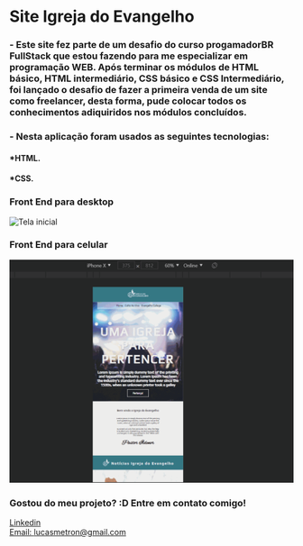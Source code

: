 # Site Igreja do Evangelho

### - Este site fez parte de um desafio do curso progamadorBR FullStack que estou fazendo para me especializar em programação WEB. Após terminar os módulos de HTML básico, HTML intermediário, CSS básico e CSS Intermediário, foi lançado o desafio de fazer a primeira venda de um site como freelancer, desta forma, pude colocar todos os conhecimentos adiquiridos nos módulos concluídos. 

### - Nesta aplicação foram usados as seguintes tecnologias:

#### *HTML.
#### *CSS.

### Front End para desktop
![Tela inicial](gifs/desktop.gif)

### Front End para celular
![mailchimp](gifs/mobile.gif)


### Gostou do meu projeto? :D Entre em contato comigo! 
[Linkedin](https://www.linkedin.com/in/lucas-rosa-058683102/) <br/>
[Email: lucasmetron@gmail.com](mailto:lucasmetron@gmail.com)



